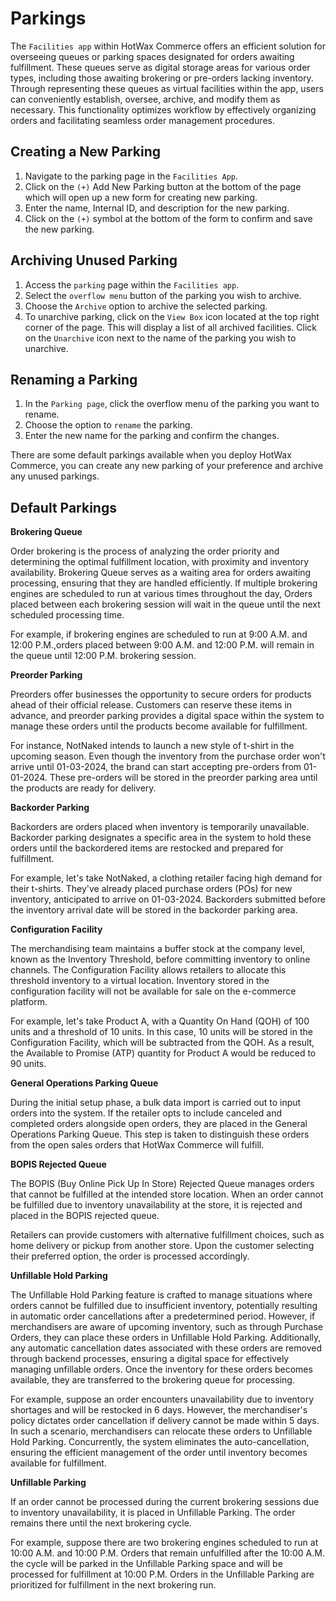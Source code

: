 # Parkings

The `Facilities app` within HotWax Commerce offers an efficient solution for overseeing queues or parking spaces designated for orders awaiting fulfillment. These queues serve as digital storage areas for various order types, including those awaiting brokering or pre-orders lacking inventory. Through representing these queues as virtual facilities within the app, users can conveniently establish, oversee, archive, and modify them as necessary. This functionality optimizes workflow by effectively organizing orders and facilitating seamless order management procedures.

## Creating a New Parking

1. Navigate to the parking page in the `Facilities App`.
2. Click on the `(+)` Add New Parking button at the bottom of the page which will open up a new form for creating new parking.
3. Enter the name, Internal ID, and description for the new parking.
4. Click on the `(+)` symbol at the bottom of the form to confirm and save the new parking.

## Archiving Unused Parking

1. Access the `parking` page within the `Facilities app`.
2. Select the `overflow menu` button of the parking you wish to archive.
3. Choose the `Archive` option to archive the selected parking.
4. To unarchive parking, click on the `View Box` icon located at the top right corner of the page. This will display a list of all archived facilities. Click on the `Unarchive` icon next to the name of the parking you wish to unarchive.

## Renaming a Parking

1. In the `Parking page`, click the overflow menu of the parking you want to rename.
2. Choose the option to `rename` the parking.
3. Enter the new name for the parking and confirm the changes.

There are some default parkings available when you deploy HotWax Commerce, you can create any new parking of your preference and archive any unused parkings.

## Default Parkings 

**Brokering Queue**

Order brokering is the process of analyzing the order priority and determining the optimal fulfillment location, with proximity and inventory availability.  Brokering Queue serves as a waiting area for orders awaiting processing, ensuring that they are handled efficiently. If multiple brokering engines are scheduled to run at various times throughout the day, Orders placed between each brokering session will wait in the queue until the next scheduled processing time.

For example, if brokering engines are scheduled to run at 9:00 A.M. and 12:00 P.M.,orders placed between 9:00 A.M. and 12:00 P.M. will remain in the queue until 12:00 P.M. brokering session.


**Preorder Parking**

Preorders offer businesses the opportunity to secure orders for products ahead of their official release. Customers can reserve these items in advance, and preorder parking provides a digital space within the system to manage these orders until the products become available for fulfillment.

For instance, NotNaked intends to launch a new style of t-shirt in the upcoming season. Even though the inventory from the purchase order won't arrive until 01-03-2024, the brand can start accepting pre-orders from 01-01-2024. These pre-orders will be stored in the preorder parking area until the products are ready for delivery.

**Backorder Parking**

Backorders are orders placed when inventory is temporarily unavailable. Backorder parking designates a specific area in the system to hold these orders until the backordered items are restocked and prepared for fulfillment.

For example, let's take NotNaked, a clothing retailer facing high demand for their t-shirts. They've already placed purchase orders (POs) for new inventory, anticipated to arrive on 01-03-2024. Backorders submitted before the inventory arrival date will be stored in the backorder parking area.


**Configuration Facility**

The merchandising team maintains a buffer stock at the company level, known as the Inventory Threshold, before committing inventory to online channels. The Configuration Facility allows retailers to allocate this threshold inventory to a virtual location. Inventory stored in the configuration facility will not be available for sale on the e-commerce platform.

For example, let's take Product A, with a Quantity On Hand (QOH) of 100 units and a threshold of 10 units. In this case, 10 units will be stored in the Configuration Facility, which will be subtracted from the QOH. As a result, the Available to Promise (ATP) quantity for Product A would be reduced to 90 units.


**General Operations Parking Queue**

During the initial setup phase, a bulk data import is carried out to input orders into the system. If the retailer opts to include canceled and completed orders alongside open orders, they are placed in the General Operations Parking Queue. This step is taken to distinguish these orders from the open sales orders that HotWax Commerce will fulfill.


**BOPIS Rejected Queue**

The BOPIS (Buy Online Pick Up In Store) Rejected Queue manages orders that cannot be fulfilled at the intended store location. When an order cannot be fulfilled due to inventory unavailability at the store, it is rejected and placed in the BOPIS rejected queue.

Retailers can provide customers with alternative fulfillment choices, such as home delivery or pickup from another store. Upon the customer selecting their preferred option, the order is processed accordingly.


**Unfillable Hold Parking**

The Unfillable Hold Parking feature is crafted to manage situations where orders cannot be fulfilled due to insufficient inventory, potentially resulting in automatic order cancellations after a predetermined period. However, if merchandisers are aware of upcoming inventory, such as through Purchase Orders, they can place these orders in Unfillable Hold Parking. Additionally, any automatic cancellation dates associated with these orders are removed through backend processes, ensuring a digital space for effectively managing unfillable orders. Once the inventory for these orders becomes available, they are transferred to the brokering queue for processing.

For example, suppose an order encounters unavailability due to inventory shortages and will be restocked in 6 days. However, the merchandiser's policy dictates order cancellation if delivery cannot be made within 5 days. In such a scenario, merchandisers can relocate these orders to Unfillable Hold Parking. Concurrently, the system eliminates the auto-cancellation, ensuring the efficient management of the order until inventory becomes available for fulfillment.


**Unfillable Parking**

If an order cannot be processed during the current brokering sessions due to inventory unavailability, it is placed in Unfillable Parking. The order remains there until the next brokering cycle.

For example, suppose there are two brokering engines scheduled to run at 10:00 A.M. and 10:00 P.M. Orders that remain unfulfilled after the 10:00 A.M. the cycle will be parked in the Unfillable Parking space and will be processed for fulfillment at 10:00 P.M. Orders in the Unfillable Parking are prioritized for fulfillment in the next brokering run.
